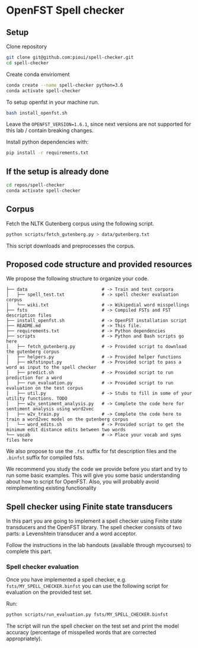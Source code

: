 # OpenFST Spell checker 

## Setup

Clone repository

```bash
git clone git@github.com:pioui/spell-checker.git
cd spell-checker
```

Create conda envirioment

```bash
conda create --name spell-checker python=3.6
conda activate spell-checker
```

To setup openfst in your machine run.

```bash
bash install_openfst.sh
```

Leave the `OPENFST_VERSION=1.6.1`, since next versions are not supported for this lab / contain breaking changes.

Install python dependencies with:

```bash
pip install -r requirements.txt
```

## If the setup is already done

```bash
cd repos/spell-checker
conda activate spell-checker
```

## Corpus 
Fetch the NLTK Gutenberg corpus using the following script.

```bash
python scripts/fetch_gutenberg.py > data/gutenberg.txt
```
This script downloads and preprocesses the corpus.

##

## Proposed code structure and provided resources

We propose the following structure to organize your code.
```
├── data                            # -> Train and test corpora
│   ├── spell_test.txt              # -> spell checker evaluation corpus
│   └── wiki.txt                    # -> Wikipedial word misspellings
├── fsts                            # -> Compiled FSTs and FST description files
├── install_openfst.sh              # -> OpenFST installation script
├── README.md                       # -> This file.
├── requirements.txt                # -> Python dependencies
├── scripts                         # -> Python and Bash scripts go here
│   ├── fetch_gutenberg.py          # -> Provided script to download the gutenberg corpus
│   ├── helpers.py                  # -> Provided helper functions
│   ├── mkfstinput.py               # -> Provided script to pass a word as input to the spell checker
│   ├── predict.sh                  # -> Provided script to run prediction for a word
│   ├── run_evaluation.py           # -> Provided script to run evaluation on the test corpus
│   ├── util.py                     # -> Stubs to fill in some of your utility functions. TODO
│   ├── w2v_sentiment_analysis.py   # -> Complete the code here for sentiment analysis using word2vec
│   ├── w2v_train.py                # -> Complete the code here to train a word2vec model on the gutenberg corpus
│   └── word_edits.sh               # -> Provided script to get the minimum edit distance edits between two words
└── vocab                           # -> Place your vocab and syms files here
```
We also propose to use the `.fst` suffix for fst description files and the `.binfst` suffix for compiled fsts.

We recommend you study the code we provide before you start and try to run some basic examples.
This will give you some basic understanding about how to script for OpenFST.
Also, you will probably avoid reimplementing existing functionality


## Spell checker using Finite state transducers

In this part you are going to implement a spell checker using Finite state transducers and the
OpenFST library. The spell checker consists of two parts: a Levenshtein transducer and a word
acceptor.

Follow the instructions in the lab handouts (available through mycourses) to complete this part.

### Spell checker evaluation

Once you have implemented a spell checker, e.g. `fsts/MY_SPELL_CHECKER.binfst` you can use the
following script for evaluation on the provided test set.

Run:

```bash
python scripts/run_evaluation.py fsts/MY_SPELL_CHECKER.binfst
```

The script will run the spell checker on the test set and print the model accuracy (percentage
of misspelled words that are corrected appropriately).

